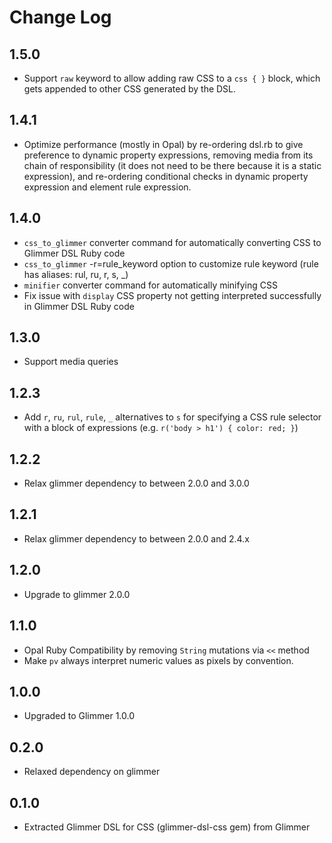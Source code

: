 # Change Log

## 1.5.0

- Support `raw` keyword to allow adding raw CSS to a `css { }` block, which gets appended to other CSS generated by the DSL.

## 1.4.1

- Optimize performance (mostly in Opal) by re-ordering dsl.rb to give preference to dynamic property expressions, removing media from its chain of responsibility (it does not need to be there because it is a static expression), and re-ordering conditional checks in dynamic property expression and element rule expression.

## 1.4.0

- `css_to_glimmer` converter command for automatically converting CSS to Glimmer DSL Ruby code
- `css_to_glimmer` -r=rule_keyword option to customize rule keyword (rule has aliases: rul, ru, r, s, _)
- `minifier` converter command for automatically minifying CSS
- Fix issue with `display` CSS property not getting interpreted successfully in Glimmer DSL Ruby code

## 1.3.0

- Support media queries

## 1.2.3

- Add `r`, `ru`, `rul`, `rule`, `_` alternatives to `s` for specifying a CSS rule selector with a block of expressions (e.g. `r('body > h1') { color: red; }`)

## 1.2.2

- Relax glimmer dependency to between 2.0.0 and 3.0.0

## 1.2.1

- Relax glimmer dependency to between 2.0.0 and 2.4.x

## 1.2.0

- Upgrade to glimmer 2.0.0

## 1.1.0

- Opal Ruby Compatibility by removing `String` mutations via `<<` method
- Make `pv` always interpret numeric values as pixels by convention.

## 1.0.0

- Upgraded to Glimmer 1.0.0

## 0.2.0

- Relaxed dependency on glimmer

## 0.1.0

- Extracted Glimmer DSL for CSS (glimmer-dsl-css gem) from Glimmer
